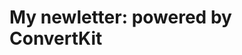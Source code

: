 # My newletter: powered by ConvertKit

<script async data-uid="f39ac1a146" src="https://adept-originator-3889.ck.page/f39ac1a146/index.js"></script>



